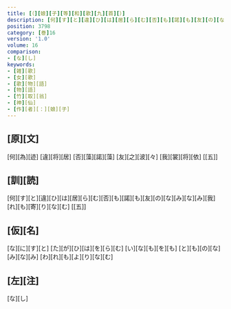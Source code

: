 ```yaml
---
title: [（][娘][子][等][和][歌][九][首][）]
description: [何][す][と][違][ひ][は][居][ら][む][否][も][諾][も][友][の][な][み][な][み][我][れ][も][寄][り][な][む] [[五]]
position: 3798
category: [巻]16
version: '1.0'
volume: 16
comparison:
- [な][し]
keywords:
- [雑][歌]
- [女][歌]
- [歌][物][語]
- [物][語]
- [竹][取][翁]
- [神][仙]
- [作][者][：][娘][子]
---
```


## [原][文]

[何][為][迹] [違][将][居] [否][藻][諾][藻] [友][之][波][々] [我][裳][将][依] [[五]]

## [訓][読]

[何][す][と][違][ひ][は][居][ら][む][否][も][諾][も][友][の][な][み][な][み][我][れ][も][寄][り][な][む] [[五]]

## [仮][名]

[な][に][す][と] [た][が][ひ][は][を][ら][む] [い][な][も][を][も] [と][も][の][な][み][な][み] [わ][れ][も][よ][り][な][む]

## [左][注]

[な][し]

